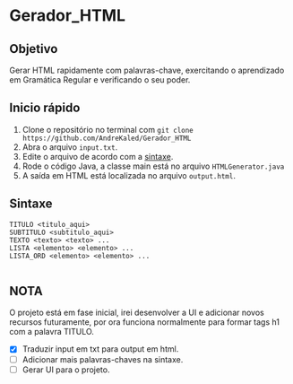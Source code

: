 # Gerador_HTML

## Objetivo

Gerar HTML rapidamente com palavras-chave, exercitando o aprendizado em Gramática Regular e verificando o seu poder.

## Inicio rápido

1. Clone o repositório no terminal com `git clone https://github.com/AndreKaled/Gerador_HTML `
2. Abra o arquivo `input.txt`.
3. Edite o arquivo de acordo com a [sintaxe]().
4. Rode o código Java, a classe main está no arquivo `HTMLGenerator.java`
5. A saída em HTML está localizada no arquivo `output.html`.

## Sintaxe

```plaintext
TITULO <titulo_aqui>
SUBTITULO <subtitulo_aqui>
TEXTO <texto> <texto> ...
LISTA <elemento> <elemento> ...
LISTA_ORD <elemento> <elemento> ...


```

## NOTA

O projeto está em fase inicial, irei desenvolver a UI e adicionar novos recursos futuramente, por ora funciona normalmente para formar tags h1 com a palavra TITULO.

* [X] Traduzir input em txt para output em html.
* [ ] Adicionar mais palavras-chaves na sintaxe.
* [ ] Gerar UI para o projeto.
